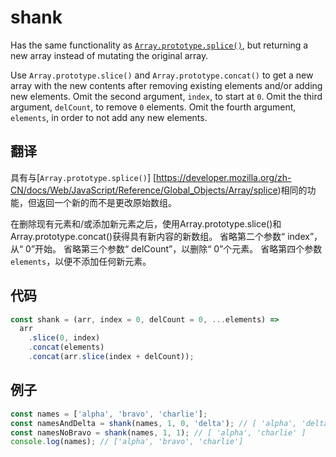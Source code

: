 # shank

Has the same functionality as [`Array.prototype.splice()`](https://developer.mozilla.org/en-US/docs/Web/JavaScript/Reference/Global_Objects/Array/splice), but returning a new array instead of mutating the original array.

Use `Array.prototype.slice()` and `Array.prototype.concat()` to get a new array with the new contents after removing existing elements and/or adding new elements.
Omit the second argument, `index`, to start at `0`.
Omit the third argument, `delCount`, to remove `0` elements.
Omit the fourth argument, `elements`, in order to not add any new elements.

## 翻译

具有与[`Array.prototype.splice()`] [https://developer.mozilla.org/zh-CN/docs/Web/JavaScript/Reference/Global_Objects/Array/splice)相同的功能，但返回一个新的而不是更改原始数组。

在删除现有元素和/或添加新元素之后，使用Array.prototype.slice()和Array.prototype.concat()获得具有新内容的新数组。
省略第二个参数“ index”，从“ 0”开始。
省略第三个参数“ delCount”，以删除“ 0”个元素。
省略第四个参数`elements`，以便不添加任何新元素。

## 代码

```js
const shank = (arr, index = 0, delCount = 0, ...elements) =>
  arr
    .slice(0, index)
    .concat(elements)
    .concat(arr.slice(index + delCount));
```

## 例子

```js
const names = ['alpha', 'bravo', 'charlie'];
const namesAndDelta = shank(names, 1, 0, 'delta'); // [ 'alpha', 'delta', 'bravo', 'charlie' ]
const namesNoBravo = shank(names, 1, 1); // [ 'alpha', 'charlie' ]
console.log(names); // ['alpha', 'bravo', 'charlie']
```
